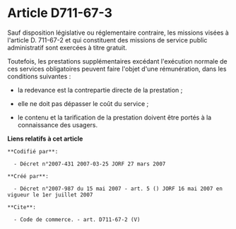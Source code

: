 # Article D711-67-3

Sauf disposition législative ou réglementaire contraire, les missions visées à l'article D. 711-67-2 et qui constituent des
missions de service public administratif sont exercées à titre gratuit.

Toutefois, les prestations supplémentaires excédant l'exécution normale de ces services obligatoires peuvent faire l'objet
d'une rémunération, dans les conditions suivantes :

- la redevance est la contrepartie directe de la prestation ;

- elle ne doit pas dépasser le coût du service ;

- le contenu et la tarification de la prestation doivent être portés à la connaissance des usagers.

**Liens relatifs à cet article**

	**Codifié par**:

	  - Décret n°2007-431 2007-03-25 JORF 27 mars 2007

	**Créé par**:

	  - Décret n°2007-987 du 15 mai 2007 - art. 5 () JORF 16 mai 2007 en vigueur le 1er juillet 2007

	**Cite**:

	  - Code de commerce. - art. D711-67-2 (V)

